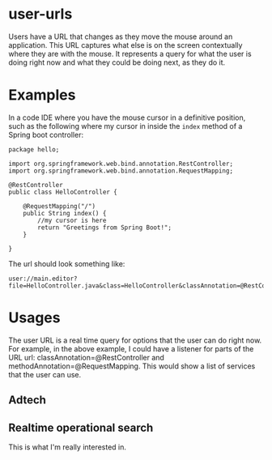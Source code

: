# user-urls

Users have a URL that changes as they move the mouse around an application. This URL captures what else is on the screen contextually where they are with the mouse. It represents a query for what the user is doing right now and what they could be doing next, as they do it.

# Examples

In a code IDE where you have the mouse cursor in a definitive position, such as the following where my cursor in inside the `index` method of a Spring boot controller:

```
package hello;

import org.springframework.web.bind.annotation.RestController;
import org.springframework.web.bind.annotation.RequestMapping;

@RestController
public class HelloController {

    @RequestMapping("/")
    public String index() {
        //my cursor is here
        return "Greetings from Spring Boot!"; 
    }

}
```
The url should look something like:
```
user://main.editor?file=HelloController.java&class=HelloController&classAnnotation=@RestController&method=index&methodAnnotation=@RequestMapping("/")
```

# Usages

The user URL is a real time query for options that the user can do right now. For example, in the above example, I could have a listener for parts of the URL url: classAnnotation=@RestController and methodAnnotation=@RequestMapping. This would show a list of services that the user can use.

## Adtech

## Realtime operational search

This is what I'm really interested in.
